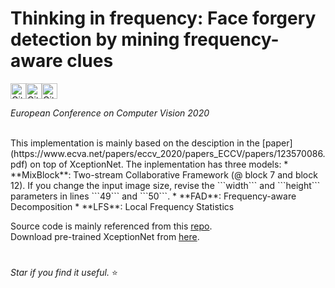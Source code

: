 # Thinking in frequency: Face forgery detection by mining frequency-aware clues

<img alt="GitHub top language" src="https://img.shields.io/github/languages/top/Leminhbinh0209/F3Net?style=for-the-badge" height="25"><img alt="GitHub last commit" src="https://img.shields.io/github/last-commit/Leminhbinh0209/F3Net?style=for-the-badge" height="25"><img alt="GitHub repo size" src="https://img.shields.io/github/repo-size/Leminhbinh0209/F3Net?style=for-the-badge" height="25">

*European Conference on Computer Vision 2020* <br /> 

<br />
This implementation is mainly based on the desciption in the [paper](https://www.ecva.net/papers/eccv_2020/papers_ECCV/papers/123570086.pdf) on top of XceptionNet. The inplementation has three models:
* **MixBlock**: Two-stream Collaborative Framework (@ block 7 and block 12). If you change the input image size, revise the ```width``` and ```height``` parameters in lines ```49``` and ```50```.
* **FAD**: Frequency-aware Decomposition
* **LFS**: Local Frequency Statistics


Source code is mainly referenced from this [repo](https://github.com/yyk-wew/F3Net). <br />
Download pre-trained XceptionNet from [here](http://data.lip6.fr/cadene/pretrainedmodels/xception-b5690688.pth).
#
*Star if you find it useful.* ⭐
